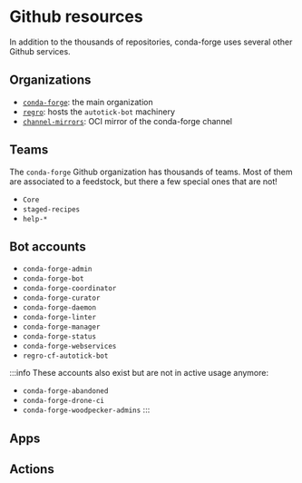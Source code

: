 # Github resources

In addition to the thousands of repositories, conda-forge uses several other Github services.

## Organizations

- [`conda-forge`](https://github.com/conda-forge): the main organization
- [`regro`](https://github.com/regro): hosts the `autotick-bot` machinery
- [`channel-mirrors`](https://github.com/channel-mirrors): OCI mirror of the conda-forge channel

## Teams

The `conda-forge` Github organization has thousands of teams.
Most of them are associated to a feedstock, but there a few special ones that are not!

- `Core`
- `staged-recipes`
- `help-*`

## Bot accounts

- `conda-forge-admin`
- `conda-forge-bot`
- `conda-forge-coordinator`
- `conda-forge-curator`
- `conda-forge-daemon`
- `conda-forge-linter`
- `conda-forge-manager`
- `conda-forge-status`
- `conda-forge-webservices`
- `regro-cf-autotick-bot`

:::info
These accounts also exist but are not in active usage anymore:

- `conda-forge-abandoned`
- `conda-forge-drone-ci`
- `conda-forge-woodpecker-admins`
:::

## Apps

## Actions
